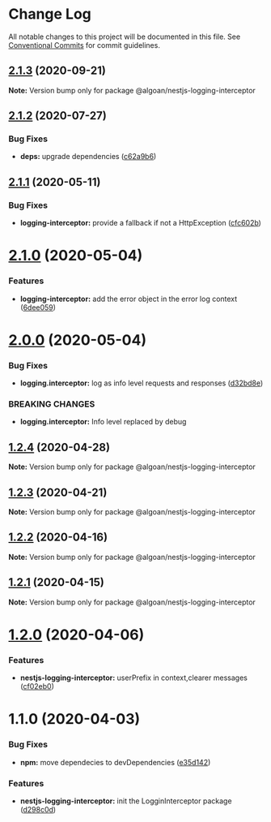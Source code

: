 # Change Log

All notable changes to this project will be documented in this file.
See [Conventional Commits](https://conventionalcommits.org) for commit guidelines.

## [2.1.3](https://github.com/algoan/nestjs-components/compare/@algoan/nestjs-logging-interceptor@2.1.2...@algoan/nestjs-logging-interceptor@2.1.3) (2020-09-21)

**Note:** Version bump only for package @algoan/nestjs-logging-interceptor





## [2.1.2](https://github.com/algoan/nestjs-components/compare/@algoan/nestjs-logging-interceptor@2.1.1...@algoan/nestjs-logging-interceptor@2.1.2) (2020-07-27)


### Bug Fixes

* **deps:** upgrade dependencies ([c62a9b6](https://github.com/algoan/nestjs-components/commit/c62a9b6f9cf84ffe1794c3f9cd60cd98cb68e044))





## [2.1.1](https://github.com/algoan/nestjs-components/compare/@algoan/nestjs-logging-interceptor@2.1.0...@algoan/nestjs-logging-interceptor@2.1.1) (2020-05-11)


### Bug Fixes

* **logging-interceptor:** provide a fallback if not a HttpException ([cfc602b](https://github.com/algoan/nestjs-components/commit/cfc602b89180737d1a41a1c33d92a18886df3f2b))





# [2.1.0](https://github.com/algoan/nestjs-components/compare/@algoan/nestjs-logging-interceptor@2.0.0...@algoan/nestjs-logging-interceptor@2.1.0) (2020-05-04)


### Features

* **logging-interceptor:** add the error object in the error log context ([6dee059](https://github.com/algoan/nestjs-components/commit/6dee059908b69550af2e81e491e9974ae9cfac30))





# [2.0.0](https://github.com/algoan/nestjs-components/compare/@algoan/nestjs-logging-interceptor@1.2.4...@algoan/nestjs-logging-interceptor@2.0.0) (2020-05-04)


### Bug Fixes

* **logging.interceptor:** log as info level requests and responses ([d32bd8e](https://github.com/algoan/nestjs-components/commit/d32bd8e01c6a53747e2ddfb4f2df9b7539408c0c))


### BREAKING CHANGES

* **logging.interceptor:** Info level replaced by debug





## [1.2.4](https://github.com/algoan/nestjs-components/compare/@algoan/nestjs-logging-interceptor@1.2.3...@algoan/nestjs-logging-interceptor@1.2.4) (2020-04-28)

**Note:** Version bump only for package @algoan/nestjs-logging-interceptor





## [1.2.3](https://github.com/algoan/nestjs-components/compare/@algoan/nestjs-logging-interceptor@1.2.2...@algoan/nestjs-logging-interceptor@1.2.3) (2020-04-21)

**Note:** Version bump only for package @algoan/nestjs-logging-interceptor





## [1.2.2](https://github.com/algoan/nestjs-components/compare/@algoan/nestjs-logging-interceptor@1.2.1...@algoan/nestjs-logging-interceptor@1.2.2) (2020-04-16)

**Note:** Version bump only for package @algoan/nestjs-logging-interceptor





## [1.2.1](https://github.com/algoan/nestjs-components/compare/@algoan/nestjs-logging-interceptor@1.2.0...@algoan/nestjs-logging-interceptor@1.2.1) (2020-04-15)

**Note:** Version bump only for package @algoan/nestjs-logging-interceptor





# [1.2.0](https://github.com/algoan/nestjs-components/compare/@algoan/nestjs-logging-interceptor@1.1.0...@algoan/nestjs-logging-interceptor@1.2.0) (2020-04-06)


### Features

* **nestjs-logging-interceptor:** userPrefix in context,clearer messages ([cf02eb0](https://github.com/algoan/nestjs-components/commit/cf02eb0714ff79e2cc0a185c80ebfe34e7a7dfcd))





# 1.1.0 (2020-04-03)


### Bug Fixes

* **npm:** move dependecies to devDependencies ([e35d142](https://github.com/algoan/nestjs-components/commit/e35d1425d7faebbade5c5468836112f76c709c31))


### Features

* **nestjs-logging-interceptor:** init the LogginInterceptor package ([d298c0d](https://github.com/algoan/nestjs-components/commit/d298c0d37238d16d7058de956b2ddeae5ae255a7))
